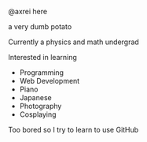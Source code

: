 @axrei here

a very dumb potato

Currently a physics and math undergrad

Interested in learning
- Programming
- Web Development
- Piano
- Japanese
- Photography
- Cosplaying

Too bored so I try to learn to use GitHub
<!---
axrei/axrei is a ✨ special ✨ repository because its `README.md` (this file) appears on your GitHub profile.
You can click the Preview link to take a look at your changes.
--->
